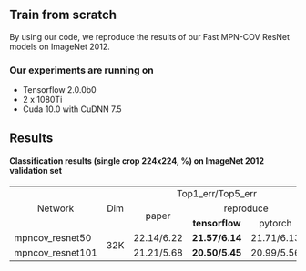 ## Train from scratch
By using our code, we reproduce the results of our Fast MPN-COV ResNet models on ImageNet 2012.

### Our experiments are running on
 * Tensorflow 2.0.0b0<br>
 * 2 x 1080Ti<br>
 * Cuda 10.0 with CuDNN 7.5<br>
 
 ## Results
#### Classification results (single crop 224x224, %) on ImageNet 2012 validation set
<table>
<tr>                                      
    <td rowspan="3" align='center'>Network</strong></td>
    <td rowspan="3" align='center'>Dim</td>
    <td colspan="3" align='center'>Top1_err/Top5_err</td>
    <td colspan="2" rowspan="2" align='center'>Pre-trained models<br>(tensorflow)</td>
</tr>
<tr>
    <td rowspan="2" align='center'>paper</td>
    <td colspan="2" align='center'>reproduce</td>
</tr>
<tr>
    <td align='center'><strong>tensorflow</strong></td>
    <td align='center'>pytorch</td>
    <td align='center'>GoogleDrive</td>
    <td align='center'>BaiduDrive</td>
</tr>
<tr>
    <td>mpncov_resnet50</td>
    <td rowspan="2" align='center'> 32K</td>
    <td align='center'>22.14/6.22</td>
    <td align='center'><strong>21.57/6.14</strong></td>
    <td align='center'>21.71/6.13</td>
    <td align='center'>GoogleDrive</td>
    <td align='center'>BaiduDrive</td>
</tr>
<tr>
    <td>mpncov_resnet101</td>
    <td align='center'>21.21/5.68</td>
    <td align='center'><strong>20.50/5.45</strong></td>
    <td align='center'>20.99/5.56</td>
    <td align='center'><a href="https://drive.google.com/file/d/1RFdw2oEZLe03SCDFanwQKHUY13OeEzp0/view" title="标题">GoogleDrive</a></td>
    <td align='center'><a href="https://pan.baidu.com/s/1fj0-vukSbRz1ihTDtAbUdA" title="标题">BaiduDrive</a></td>
</tr>
